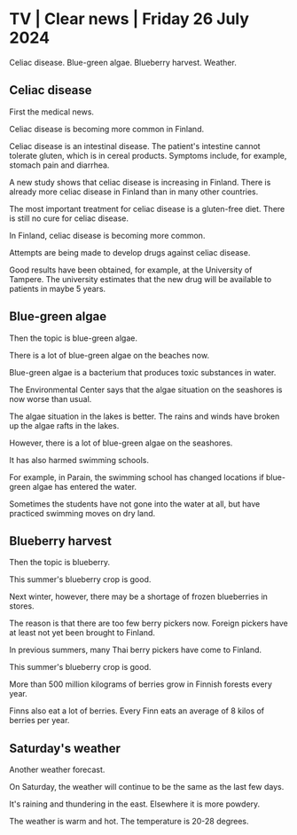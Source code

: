 # TV \| Clear news \| Friday 26 July 2024

Celiac disease. Blue-green algae. Blueberry harvest. Weather.

## Celiac disease

First the medical news.

Celiac disease is becoming more common in Finland.

Celiac disease is an intestinal disease. The patient's intestine cannot tolerate gluten, which is in cereal products. Symptoms include, for example, stomach pain and diarrhea.

A new study shows that celiac disease is increasing in Finland. There is already more celiac disease in Finland than in many other countries.

The most important treatment for celiac disease is a gluten-free diet. There is still no cure for celiac disease.

In Finland, celiac disease is becoming more common.

Attempts are being made to develop drugs against celiac disease.

Good results have been obtained, for example, at the University of Tampere. The university estimates that the new drug will be available to patients in maybe 5 years.

## Blue-green algae

Then the topic is blue-green algae.

There is a lot of blue-green algae on the beaches now.

Blue-green algae is a bacterium that produces toxic substances in water.

The Environmental Center says that the algae situation on the seashores is now worse than usual.

The algae situation in the lakes is better. The rains and winds have broken up the algae rafts in the lakes.

However, there is a lot of blue-green algae on the seashores.

It has also harmed swimming schools.

For example, in Parain, the swimming school has changed locations if blue-green algae has entered the water.

Sometimes the students have not gone into the water at all, but have practiced swimming moves on dry land.

## Blueberry harvest

Then the topic is blueberry.

This summer's blueberry crop is good.

Next winter, however, there may be a shortage of frozen blueberries in stores.

The reason is that there are too few berry pickers now. Foreign pickers have at least not yet been brought to Finland.

In previous summers, many Thai berry pickers have come to Finland.

This summer's blueberry crop is good.

More than 500 million kilograms of berries grow in Finnish forests every year.

Finns also eat a lot of berries. Every Finn eats an average of 8 kilos of berries per year.

## Saturday's weather

Another weather forecast.

On Saturday, the weather will continue to be the same as the last few days.

It's raining and thundering in the east. Elsewhere it is more powdery.

The weather is warm and hot. The temperature is 20-28 degrees.
